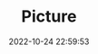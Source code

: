 ---
weight: 1
images:
- /images/edited/55.jpeg
title: Picture
date: 2022-10-24 22:59:53
tags: [luminar neo,work]
---